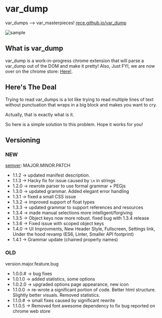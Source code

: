 # var_dump

var_dumps --> var_masterpieces!
[rece.github.io/var_dump](http://rece.github.io/var_dump/)

![sample](https://cloud.githubusercontent.com/assets/1691316/20464548/aca2261e-aefd-11e6-8f81-0abba3357a03.gif)

## What is var_dump

var_dump is a work-in-progress chrome extension that will parse a var_dump out of the DOM and make it pretty!
Also, Just FYI, we are now over on the chrome store: [Here!](https://chrome.google.com/webstore/detail/varmasterpiece/chfhddogiigmfpkcmgfpolalagdcamkl).

## Here's The Deal

Trying to read var_dumps is a lot like trying to read multiple lines of text without punctuation that wraps in a big block and makes you want to cry.

Actually, that is exactly what is it.

So here is a simple solution to this problem. Hope it works for you!

## Versioning

### NEW
[semver](http://semver.org/): MAJOR.MINOR.PATCH

* 1.1.2 -> updated manifest description.
* 1.1.3 -> Hacky fix for issue caused by `\n` in strings
* 1.2.0 -> rewrote parser to use formal grammar + PEGjs
* 1.3.0 -> updated grammar. Added elegant error handling
* 1.3.1 -> fixed a small CSS issue
* 1.3.2 -> improved support of float types
* 1.3.3 -> updated grammar to support references and resources
* 1.3.4 -> made manual selections more intelligent/forgiving
* 1.3.5 -> Object keys now more robust. fixed bug with 1.3.4 release
* 1.3.6 -> Fixed issue with scoped object keys
* 1.4.0 -> UI Improvments, New Header Style, Fullscreen, Settings link,
           Under the hood revamp (ES6, Linter, Smaller API footprint)
* 1.4.1 -> Grammar update (chained property names)

### OLD
version.major.feature.bug

* 1.0.0.# -> bug fixes
* 1.0.1.0 -> added statistics, some options
* 1.0.2.0 -> upgraded options page appearance, new icon
* 1.1.0.0 -> re-wrote a significant portion of code. Better html structure. Slightly better visuals. Removed statistics.
* 1.1.0.# -> small fixes caused by significant rewrite
* 1.1.0.5 -> Removed font awesome dependency to fix bug reported on chrome web store


